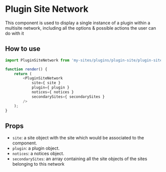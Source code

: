 # Plugin Site Network

This component is used to display a single instance of a plugin within a multisite network, including all the options & possible actions the user can do with it

## How to use

```js
import PluginSiteNetwork from 'my-sites/plugins/plugin-site/plugin-site-network';

function render() {
	return (
		<PluginSiteNetwork
			site={ site }
			plugin={ plugin }
			notices={ notices }
			secondarySites={ secondarySites }
		/>
	);
}
```

## Props

- `site`: a site object with the site which would be associated to the component.
- `plugin`: a plugin object.
- `notices`: a notices object.
- `secondarySites`: an array containing all the site objects of the sites belonging to this network
